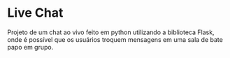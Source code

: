 # Live Chat

Projeto de um chat ao vivo feito em python utilizando a biblioteca Flask, onde é possível que os usuários troquem mensagens em uma sala de bate papo em grupo.
